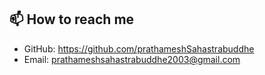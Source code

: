 ## 📫 How to reach me
- GitHub: https://github.com/prathameshSahastrabuddhe
- Email: prathameshsahastrabuddhe2003@gmail.com
